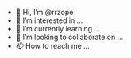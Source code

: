 - 👋 Hi, I’m @rrzope
- 👀 I’m interested in ...
- 🌱 I’m currently learning ...
- 💞️ I’m looking to collaborate on ...
- 📫 How to reach me ...

<!---
rrzope/rrzope is a ✨ special ✨ repository because its `README.md` (this file) appears on your GitHub profile.
You can click the Preview link to take a look at your changes.
--->
